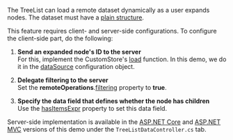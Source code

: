 The TreeList can load a remote dataset dynamically as a user expands nodes. The dataset must have a [plain structure](/Documentation/ApiReference/UI_Components/dxTreeList/Configuration/#dataStructure).

This feature requires client- and server-side configurations. To configure the client-side part, do the following:

1. **Send an expanded node's ID to the server**       
For this, implement the CustomStore's [load](/Documentation/ApiReference/Data_Layer/CustomStore/Configuration/#load) function. In this demo, we do it in the [dataSource](/Documentation/ApiReference/UI_Components/dxTreeList/Configuration/#dataSource) configuration object.

1. **Delegate filtering to the server**         
Set the **remoteOperations**.[filtering](/Documentation/ApiReference/UI_Components/dxTreeList/Configuration/remoteOperations/#filtering) property to **true**.

3. **Specify the data field that defines whether the node has children**           
Use the [hasItemsExpr](/Documentation/ApiReference/UI_Components/dxTreeList/Configuration/#hasItemsExpr) property to set this data field.

Server-side implementation is available in the [ASP.NET Core](/Demos/WidgetsGallery/Demo/DataGrid/RemoteReordering/NetCore/Light/) and [ASP.NET MVC](/Demos/WidgetsGallery/Demo/DataGrid/RemoteReordering/Mvc/Light/) versions of this demo under the `TreeListDataController.cs` tab.
